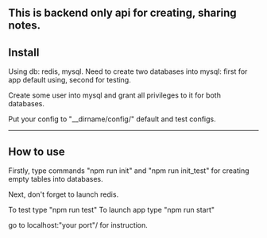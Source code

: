 This is backend only api for creating, sharing notes.
---

**Install**
---
Using db: redis, mysql.
Need to create two databases into mysql: first for app default using, second for testing.

Create some user into mysql and grant all privileges to it for both databases.

Put your config to "\__dirname/config/" default and test configs.

---
**How to use**
---
Firstly, type commands "npm run init" and "npm run init_test" for creating empty tables into databases.

Next, don't forget to launch redis.

To test type "npm run test"
To launch app type "npm run start"

go to localhost:"your port"/ for instruction.
